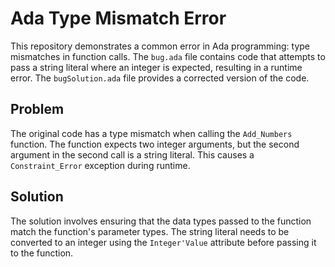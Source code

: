 # Ada Type Mismatch Error

This repository demonstrates a common error in Ada programming: type mismatches in function calls.  The `bug.ada` file contains code that attempts to pass a string literal where an integer is expected, resulting in a runtime error.  The `bugSolution.ada` file provides a corrected version of the code.

## Problem

The original code has a type mismatch when calling the `Add_Numbers` function.  The function expects two integer arguments, but the second argument in the second call is a string literal. This causes a `Constraint_Error` exception during runtime.

## Solution

The solution involves ensuring that the data types passed to the function match the function's parameter types.  The string literal needs to be converted to an integer using the `Integer'Value` attribute before passing it to the function.
